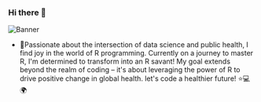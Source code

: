 ### Hi there 👋

![Banner]((https://www.canva.com/design/DAF610-n-nU/XObLBg1UKXAycAFjRX91lA/edit?utm_content=DAF610-n-nU&utm_campaign=designshare&utm_medium=link2&utm_source=sharebutton))


- 🔭Passionate about the intersection of data science and public health, I find joy in the world of R programming. Currently on a journey to master R, I'm determined to transform into an R savant! My goal extends beyond the realm of coding – it's about leveraging the power of R to drive positive change in global health. let's code a healthier future! ⭐💻🌍
  


